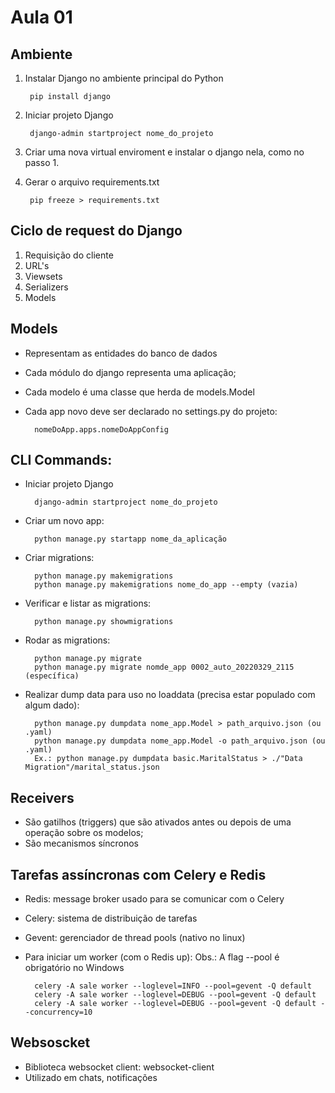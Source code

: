 # Aula 01

## Ambiente

1. Instalar Django no ambiente principal do Python

        pip install django

2. Iniciar projeto Django

        django-admin startproject nome_do_projeto

3. Criar uma nova virtual enviroment e instalar o django nela, como no passo 1.

4. Gerar o arquivo requirements.txt

        pip freeze > requirements.txt

## Ciclo de request do Django

1. Requisição do cliente
2. URL's
3. Viewsets
4. Serializers
5. Models

## Models

- Representam as entidades do banco de dados
- Cada módulo do django representa uma aplicação;
- Cada modelo é uma classe que herda de models.Model
- Cada app novo deve ser declarado no settings.py do projeto:

        nomeDoApp.apps.nomeDoAppConfig

## CLI Commands:

- Iniciar projeto Django

        django-admin startproject nome_do_projeto


- Criar um novo app:

        python manage.py startapp nome_da_aplicação


- Criar migrations:

        python manage.py makemigrations
        python manage.py makemigrations nome_do_app --empty (vazia)


- Verificar e listar as migrations:

        python manage.py showmigrations


- Rodar as migrations:

        python manage.py migrate
        python manage.py migrate nomde_app 0002_auto_20220329_2115 (específica)


- Realizar dump data para uso no loaddata (precisa estar populado com algum dado):

        python manage.py dumpdata nome_app.Model > path_arquivo.json (ou .yaml)
        python manage.py dumpdata nome_app.Model -o path_arquivo.json (ou .yaml)
        Ex.: python manage.py dumpdata basic.MaritalStatus > ./"Data Migration"/marital_status.json

## Receivers

- São gatilhos (triggers) que são ativados antes ou depois de uma operação sobre os modelos;
- São mecanismos síncronos


## Tarefas assíncronas com Celery e Redis
- Redis: message broker usado para se comunicar com o Celery
- Celery:  sistema de distribuição de tarefas
- Gevent: gerenciador de thread pools (nativo no linux)
- Para iniciar um worker (com o Redis up):
Obs.: A flag --pool é obrigatório no Windows 
        
        celery -A sale worker --loglevel=INFO --pool=gevent -Q default
        celery -A sale worker --loglevel=DEBUG --pool=gevent -Q default
        celery -A sale worker --loglevel=DEBUG --pool=gevent -Q default --concurrency=10


## Websoscket
- Biblioteca websocket client: websocket-client
- Utilizado em chats, notificações